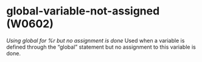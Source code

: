 # global-variable-not-assigned (W0602)

*Using global for %r but no assignment is done* Used when a variable is
defined through the “global” statement but no assignment to this
variable is done.
